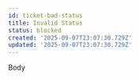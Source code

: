 ```yaml
---
id: ticket-bad-status
title: Invalid Status
status: blocked
created: '2025-09-07T23:07:30.729Z'
updated: '2025-09-07T23:07:30.729Z'
---
```


Body
